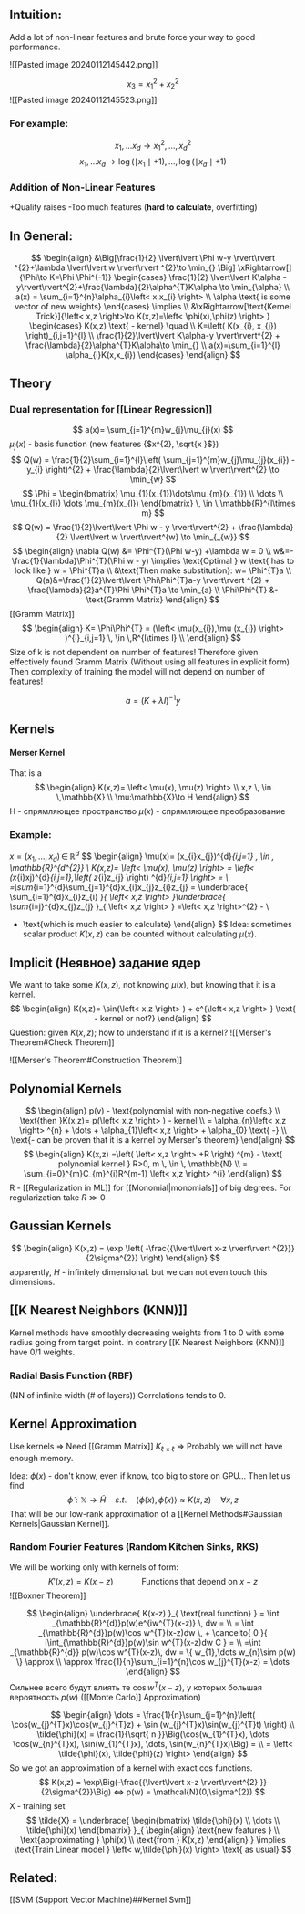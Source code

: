 ## Intuition:
Add a lot of non-linear features and brute force your way to good performance.

![[Pasted image 20240112145442.png]]

$$
x_{3} = x_{1}^{2} + x_{2}^{2}
$$
![[Pasted image 20240112145523.png]]

### For example:
$$
x_{1},\dots x_{d} \to x_{1}^{2},\dots,x_{d}^{2}
$$
$$
x_{1},\dots x_{d} \to \log(\mid x_{1}\mid +1), \dots, \log(\mid x_{d}\mid +1)
$$
### Addition of Non-Linear Features
+Quality raises
-Too much features (**hard to calculate**, overfitting)

## In General:
$$
\begin{align}
&\Big[\frac{1}{2} \lvert\lvert \Phi w-y \rvert\rvert ^{2}+\lambda \lvert\lvert w \rvert\rvert ^{2}\to \min_{} \Big] \xRightarrow[]{\Phi\to K=\Phi \Phi^{-1}} \begin{cases}
\frac{1}{2} \lvert\lvert K\alpha - y\rvert\rvert^{2}+\frac{\lambda}{2}\alpha^{T}K\alpha  \to \min_{\alpha}  \\ 
 a(x) = \sum_{i=1}^{n}\alpha_{i}\left< x,x_{i} \right> \\
\alpha \text{ is some vector of new weights}
\end{cases} \implies \\
&\xRightarrow[\text{Kernel Trick}]{\left< x,z \right>\to K(x,z)=\left< \phi(x),\phi(z) \right> }  \begin{cases}
K(x,z) \text{  - kernel} \quad  \\
 K=\left( K(x_{i}, x_{j}) \right)_{i,j=1}^{l} \\
 \frac{1}{2}\lvert\lvert K\alpha-y  \rvert\rvert^{2} + \frac{\lambda}{2}\alpha^{T}K\alpha\to \min_{} \\
a(x)=\sum_{i=1}^{l} \alpha_{i}K(x,x_{i})
\end{cases}
\end{align}
$$

## Theory
### Dual representation for [[Linear Regression]]
$$
a(x)= \sum_{j=1}^{m}w_{j}\mu_{j}(x)
$$
$\mu_{j}(x)$ - basis function (new features {$x^{2}, \sqrt{x  }$})
$$
Q(w) = \frac{1}{2}\sum_{i=1}^{l}\left( \sum_{j=1}^{m}w_{j}\mu_{j}(x_{i}) -y_{i} \right)^{2} + \frac{\lambda}{2}\lvert\lvert w \rvert\rvert^{2} \to \min_{w}  
$$
$$
\Phi = \begin{bmatrix}
\mu_{1}(x_{1})\dots\mu_{m}(x_{1}) \\
\dots \\
\mu_{1}(x_{l}) \dots \mu_{m}(x_{l})
\end{bmatrix} \, \in \,\mathbb{R}^{l\times m}
$$
$$
Q(w) = \frac{1}{2}\lvert\lvert \Phi w - y \rvert\rvert^{2} + \frac{\lambda}{2} \lvert\lvert w \rvert\rvert^{w} \to \min_{_{w}}  
$$
$$
\begin{align}
\nabla Q(w) &= \Phi^{T}(\Phi w-y) +\lambda w = 0 \\
w&=-\frac{1}{\lambda}\Phi^{T}(\Phi w - y) \implies \text{Optimal } w \text{ has to look like } w = \Phi^{T}a  \\
&\text{Then make substitution}: w= \Phi^{T}a \\
Q(a)&=\frac{1}{2}\lvert\lvert \Phi\Phi^{T}a-y \rvert\rvert ^{2} + \frac{\lambda}{2}a^{T}\Phi \Phi^{T}a \to \min_{a}  \\
\Phi\Phi^{T} &- \text{Gramm Matrix}
\end{align}
$$
[[Gramm Matrix]]
$$
\begin{align}
K= \Phi\Phi^{T} = (\left< \mu(x_{i}),\mu (x_{j}) \right> )^{l}_{i,j=1} \, \in \,R^{l\times l} \\
\end{align}
$$
Size of k is not dependent on number of features!
Therefore given effectively found Gramm Matrix 
(Without using all features in explicit form)
Then complexity of training the model will not depend
on number of features!

$$
a = \left( K+\lambda I \right) ^{-1}y
$$
## Kernels
#### Merser Kernel
That is a 
$$
\begin{align}
K(x,z)= \left< \mu(x), \mu(z) \right>  \\
x,z \, \in \,\mathbb{X} \\
\mu:\mathbb{X}\to H
\end{align}
$$
H - спрямляющее пространство 
$\mu(x)$ -  спрямляющее преобразование

### Example:
$x = (x_{1},\dots,x_{d})\, \in \,\mathbb{R}^{d}$
$$
\begin{align}
\mu(x)= (x_{i}x_{j})^{d}_{i,j=1} \, \in \, \mathbb{R}^{d^{2}} \\
K(x,z)= \left< \mu(x), \mu(z) \right> = \left< (x_{i}xj)^{d}_{i,j=1},\left( z_{i}z_{j} \right) ^{d}_{i,j=1} \right> = \\
=\sum_{i=1}^{d}\sum_{j=1}^{d}x_{i}x_{j}z_{i}z_{j} = \underbrace{ \sum_{i=1}^{d}x_{i}z_{i} }_{ \left< x,z \right>  }\underbrace{ \sum_{i=j}^{d}x_{j}z_{j} }_{ \left< x,z \right>  } =\left< x,z \right>^{2} - \\
 - \text{which is much easier to calculate}
\end{align}
$$
Idea: sometimes scalar product $K(x,z)$ can be counted without calculating $\mu(x)$.

## Implicit (Неявное) задание ядер
We want to take some $K(x,z)$, not knowing $\mu(x)$, but knowing that it is a kernel. 
$$
\begin{align}
K(x,z)= \sin(\left< x,z \right> ) + e^{\left< x,z \right> } \text{ - kernel or not?}
\end{align}
$$
Question: given $K(x,z)$; how to understand if it is a kernel?
![[Merser's Theorem#Check Theorem]]

![[Merser's Theorem#Construction Theorem]]

## Polynomial Kernels
$$
\begin{align}
p(v) - \text{polynomial with non-negative coefs.} \\
\text{then  }K(x,z)= p(\left< x,z \right> ) - kernel \\
= \alpha_{n}\left< x,z \right> ^{n} + \dots + \alpha_{1}\left< x,z \right>  + \alpha_{0} \text{ -} \\
\text{- can be proven that it is a kernel by Merser's theorem}
\end{align}
$$
$$
\begin{align}
K(x,z) =\left( \left< x,z \right> +R \right) ^{m} - \text{ polynomial kernel } R>0, m \, \in \, \mathbb{N}  \\
= \sum_{i=0}^{m}C_{m}^{i}R^{m-1} \left< x,z \right> ^{i} 
\end{align}
$$
R - [[Regularization in ML]] for [[Monomial|monomials]] of big degrees. For regularization take $R \gg 0$


## Gaussian Kernels
$$
\begin{align}
K(x,z) = \exp \left( -\frac{{\lvert\lvert x-z \rvert\rvert ^{2}}}{2\sigma^{2}} \right) 
\end{align}
$$
apparently, $H$ - infinitely dimensional. but we can not even touch this dimensions. 

## [[K Nearest Neighbors (KNN)]]
Kernel methods have smoothly decreasing weights from 1 to 0 with some radius going from target point. In contrary [[K Nearest Neighbors (KNN)]] have 0/1 weights.
### Radial Basis Function (RBF)
(NN of infinite width (# of layers))
Correlations tends to 0. 


## Kernel Approximation
Use kernels => Need [[Gramm Matrix]] $K_{\ell \times \ell}$ => Probably we will not have enough memory. 

Idea: $\phi(x)$ - don't know, even if know, too big to store on GPU... Then let us find 
$$
\tilde{\phi}: \mathbb{X}\to \tilde{H} \quad s.t. \quad  \left< \tilde{\phi}(x), \tilde{\phi}(x) \right> \approx K(x,z) \quad \forall x,z 
$$
That will be our low-rank approximation of a [[Kernel Methods#Gaussian Kernels|Gaussian Kernel]]. 

### Random Fourier Features (Random Kitchen Sinks, RKS)
We will be working only with kernels of form:
$$
K'(x,z)= K(x-z) \quad \quad \quad \text{Functions that depend on } x-z 
$$
![[Boxner Theorem]]

$$
\begin{align}
\underbrace{ K(x-z) }_{ \text{real function} } = \int _{\mathbb{R}^{d}}p(w)e^{iw^{T}(x-z)} \, dw =  \\
= \int _{\mathbb{R}^{d}}p(w)\cos w^{T}(x-z)dw \, + \cancelto{ 0 }{ i\int_{\mathbb{R}^{d}}p(w)\sin w^{T}(x-z)dw C } = \\
 =\int _{\mathbb{R}^{d}} p(w)\cos w^{T}(x-z)\, dw = \{ w_{1},\dots w_{n}\sim p(w) \} \approx \\
\approx \frac{1}{n}\sum_{i=1}^{n}\cos w_{j}^{T}(x-z) = \dots
\end{align}
$$
Сильнее всего будут влиять те $\cos w^{T}(x-z)$, у которых большая вероятность $p(w)$ ([[Monte Carlo]] Approximation)

$$
\begin{align}
\dots = \frac{1}{n}\sum_{j=1}^{n}\left( \cos(w_{j}^{T}x)\cos(w_{j}^{T}z) + \sin (w_{j}^{T}x)\sin(w_{j}^{T}t) \right)  \\
\tilde{\phi}(x) = \frac{1}{\sqrt{ n }}\Big(\cos(w_{1}^{T}x), \dots \cos(w_{n}^{T}x), \sin(w_{1}^{T}x), \dots, \sin(w_{n}^{T}x)\Big) =  \\
= \left< \tilde{\phi}(x), \tilde{\phi}(z) \right> 
\end{align}
$$
So we got an approximation of a kernel with exact cos functions. 
$$
K(x,z) = \exp\Big(-\frac{{\lvert\lvert x-z \rvert\rvert^{2} }}{2\sigma^{2}}\Big) <=> p(w) = \mathcal{N}(0,\sigma^{2})
$$
X - training set
$$
\tilde{X} = \underbrace{ \begin{bmatrix}
\tilde{\phi}(x) \\
\dots \\
\tilde{\phi}(x)
\end{bmatrix} }_{ \begin{align}
\text{new features } \\
\text{approximating } \phi(x) \\
\text{from } K(x,z) 
\end{align} } \implies \text{Train Linear model } \left< w,\tilde{\phi}(x) \right> \text{ as usual}
$$


## Related:
[[SVM (Support Vector Machine)##Kernel Svm]]